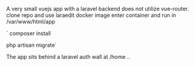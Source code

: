 A very small vuejs app with a laravel backend does not utilize vue-router.
clone repo and use laraedit docker image enter container and run in /var/www/html/app

`
composer install

php artisan migrate`


The app sits behind a laravel auth wall at /home ..

